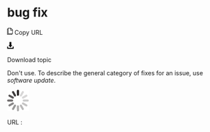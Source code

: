 # bug fix

![Copy URL](media/bug-fix/Copy.png)
Copy URL

![Download](media/bug-fix/Download.png)

Download topic

Don't use. To describe the general category of fixes for an issue, use *software update*. 

![In progress](media/bug-fix/activity-large.gif)

URL :
